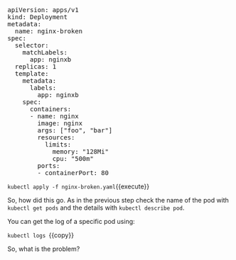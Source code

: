 

<pre class="file" data-filename="nginx-broken.yaml" data-target="replace">apiVersion: apps/v1
kind: Deployment
metadata:
  name: nginx-broken
spec:
  selector:
    matchLabels:
      app: nginxb
  replicas: 1
  template:
    metadata:
      labels:
        app: nginxb
    spec:
      containers:
      - name: nginx
        image: nginx
        args: ["foo", "bar"]
        resources:
          limits:
            memory: "128Mi"
            cpu: "500m"
        ports:
        - containerPort: 80
</pre>


`
kubectl apply -f nginx-broken.yaml
`{{execute}}

So, how did this go. As in the previous step check the name of the pod with `kubectl get pods` and the details with `kubectl describe pod`.

You can get the log of a specific pod using:

`kubectl logs `{{copy}}

So, what is the problem?

